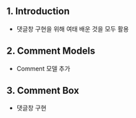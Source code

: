 ## 1. Introduction
* 댓글창 구현을 위해 여태 배운 것을 모두 활용

## 2. Comment Models
* Comment 모델 추가

## 3. Comment Box
* 댓글창 구현
